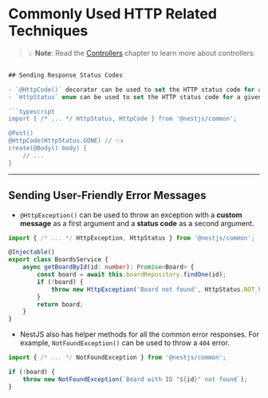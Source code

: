 # Commonly Used HTTP Related Techniques

> 💡 **Note**: Read the [Controllers](https://docs.nestjs.com/controllers) chapter to learn more about controllers.

```typescript

## Sending Response Status Codes

- `@HttpCode()` decorator can be used to set the HTTP status code for a given route handler.
- `HttpStatus` enum can be used to set the HTTP status code for a given route handler.

```typescript
import { /* ... */ HttpStatus, HttpCode } from '@nestjs/common';

@Post()
@HttpCode(HttpStatus.GONE) // 👈
create(@Body() body) {
    // ...
}
```

---

## Sending User-Friendly Error Messages

- `@HttpException()` can be used to throw an exception with a **custom message** as a first argument and a **status code** as a second argument.

```typescript boards.service.ts
import { /* ... */ HttpException, HttpStatus } from '@nestjs/common';

@Injectable()
export class BoardsService {
    async getBoardById(id: number): Promise<Board> {
        const board = await this.boardRepository.findOne(id);
        if (!board) {
            throw new HttpException('Board not found', HttpStatus.NOT_FOUND);
        }
        return board;
    }
}
```

- NestJS also has helper methods for all the common error responses. For example, `NotFoundException()` can be used to throw a `404` error.

```typescript boards.service.ts
import { /* ... */ NotFoundException } from '@nestjs/common';

if (!board) {
    throw new NotFoundException(`Board with ID "${id}" not found`);
}

```
